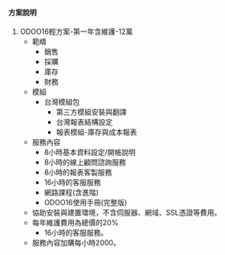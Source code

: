 #### 方案說明
1. ODOO16輕方案-第一年含維護-12萬
   + 範疇
     + 銷售
     + 採購
     + 庫存
     + 財務
   + 模組
     + 台灣模組包
       + 第三方模組安裝與翻譯
       + 台灣報表結構設定
       + 報表模組-庫存與成本報表
   + 服務內容
     + 8小時基本資料設定/開帳說明
     + 8小時的線上顧問諮詢服務
     + 8小時的報表客製服務
     + 16小時的客服服務
     + 網路課程(含進階)
     + ODOO16使用手冊(完整版)
   + 協助安裝與建置環境，不含伺服器、網域、SSL憑證等費用。
   + 每年維護費用為總價的20%
     + 16小時的客服服務。
   + 服務內容加購每小時2000。
